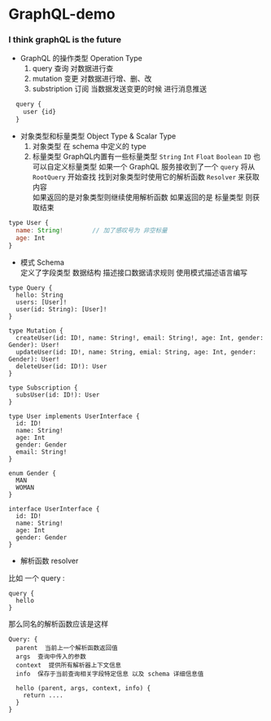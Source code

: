 # GraphQL-demo

### I think graphQL is the future


- GraphQL 的操作类型 Operation Type  
  1. query  查询   对数据进行查
  2. mutation  变更 对数据进行增、删、改
  3. substription  订阅  当数据发送变更的时候 进行消息推送
```js
  query {
    user {id}
  }
```

- 对象类型和标量类型 Object Type & Scalar Type  
  1. 对象类型  在 schema 中定义的 type  
  2. 标量类型  GraphQL内置有一些标量类型 `String` `Int` `Float` `Boolean` `ID`  也可以自定义标量类型
  如果一个 GraphQL 服务接收到了一个 `query` 将从 `RootQuery` 开始查找 找到对象类型时使用它的解析函数 `Resolver` 来获取内容  
  如果返回的是对象类型则继续使用解析函数 如果返回的是 标量类型 则获取结束
```js
type User {
  name: String!        // 加了感叹号为 非空标量
  age: Int
}
```

- 模式 Schema  
  定义了字段类型 数据结构 描述接口数据请求规则 使用模式描述语言编写 
```
type Query {
  hello: String
  users: [User]!
  user(id: String): [User]!
}

type Mutation {
  createUser(id: ID!, name: String!, email: String!, age: Int, gender: Gender): User!
  updateUser(id: ID!, name: String, emial: String, age: Int, gender: Gender): User!
  deleteUser(id: ID!): User
}

type Subscription {
  subsUser(id: ID!): User
}

type User implements UserInterface {
  id: ID!
  name: String!
  age: Int
  gender: Gender
  email: String!
}

enum Gender {
  MAN
  WOMAN
}

interface UserInterface {
  id: ID!
  name: String!
  age: Int
  gender: Gender
}

```

- 解析函数 resolver

比如 一个 query :
```
query {
  hello
}
```

那么同名的解析函数应该是这样
```
Query: {
  parent  当前上一个解析函数返回值  
  args  查询中传入的参数  
  context  提供所有解析器上下文信息 
  info  保存于当前查询相关字段特定信息 以及 schema 详细信息值

  hello (parent, args, context, info) {
    return ....
  }
}
```
  
     
